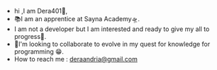  

- hi ,I am Dera401🙂,
- 📚I am an apprentice at Sayna Academy🛸.
- I am not a developer but I am interested
 and ready to give my all to progress🙂.
- 🤝I'm looking to collaborate to evolve
in my quest for knowledge for programming 😁. 
- How to reach me : deraandria@gmail.com
